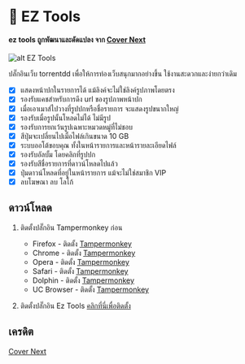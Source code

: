 # 🚀 EZ Tools
#### ez tools ถูกพัฒนาและดัดแปลง จาก [Cover Next](https://github.com/kon3ko/cover-next)



![alt EZ Tools](https://i.imgur.com/LCJJ2jB.png?1)

ปลั๊กอินเว็บ torrentdd เพื่อให้การท่องเว็บสนุกมากอย่างขึ้น ใช้งานสะดวกและง่ายกว่าเดิม

- [x] แสดงหน้าปกในรายการได้ แม้ลิงค์จะไม่ใช่ลิงค์รูปภาพโดยตรง
- [x] รองรับแคชสำหรับการดึง url ของรูปภาพหน้าปก
- [x] เมื่อเอาเมาส์ไปวางที่รูปปกหรือชื่อรายการ จะแสดงรูปขนากใหญ่
- [x] รองรับเมื่อรูปนั้นโหลดไม่ได้ ไม่มีรูป
- [x] รองรับการยกเว้นรูปเฉพาะหมวดหมู่ที่ไม่ชอบ
- [x] สีปุ่มจะเปลี่ยนไปเมื่อไฟล์เกินขนาด 10 GB
- [x] ระบบออโต้ขอบคุณ ทั้งในหน้ารายการและหน้ารายละเอียดไฟล์
- [x] รองรับอัลบั้ม โดยคลิกที่รูปปก
- [x] รองรับสีชื่อรายการที่ดาวน์โหลดไปแล้ว
- [x] ปุ่มดาวน์โหลดที่อยู่ในหน้ารายการ แม้จะไม่ใช่สมาชิก VIP
- [x] ลบโฆษณา ลบ โลโก้

## ดาวน์โหลด
1. ติดตั้งปลั๊กอิน Tampermonkey ก่อน
    * Firefox - ติดตั้ง [Tampermonkey](https://tampermonkey.net/?ext=dhdg&browser=firefox)
	* Chrome - ติดตั้ง [Tampermonkey](https://tampermonkey.net/?ext=dhdg&browser=chrome)
	* Opera - ติดตั้ง [Tampermonkey](https://tampermonkey.net/?ext=dhdg&browser=opera)
	* Safari - ติดตั้ง [Tampermonkey](https://tampermonkey.net/?ext=dhdg&browser=safari)
	* Dolphin - ติดตั้ง [Tampermonkey](https://tampermonkey.net/?ext=dhdg&browser=dolphin)
	* UC Browser - ติดตั้ง [Tampermonkey](https://tampermonkey.net/?ext=dhdg&browser=ucweb)


2. ติดตั้งปลั๊กอิน Ez Tools
    [คลิกที่นี่เพื่อติดตั้ง](https://raw.githubusercontent.com/nutpaker/ez-tools/master/ez-tools.user.js)


## เครดิต

[Cover Next](https://github.com/kon3ko/cover-next)

